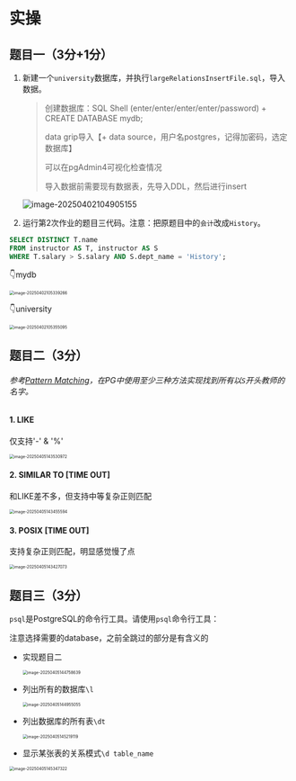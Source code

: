 # 实操



## 题目一（3分+1分）



1. 新建一个`university`数据库，并执行`largeRelationsInsertFile.sql`，导入数据。

   > 创建数据库：SQL Shell (enter/enter/enter/enter/password) + CREATE DATABASE mydb;
   >
   > data grip导入【+ data source，用户名postgres，记得加密码，选定数据库】
   >
   > 可以在pgAdmin4可视化检查情况
   >
   > 导入数据前需要现有数据表，先导入DDL，然后进行insert

   ![image-20250402104905155](./03.assets/image-20250402104905155.png)

2. 运行第2次作业的题目三代码。注意：把原题目中的`会计`改成`History`。

```sql
SELECT DISTINCT T.name
FROM instructor AS T, instructor AS S
WHERE T.salary > S.salary AND S.dept_name = 'History';
```

👇mydb

<img src="./03.assets/image-20250402105339266.png" alt="image-20250402105339266" style="zoom:50%;" />

👇university

<img src="./03.assets/image-20250402105355095.png" alt="image-20250402105355095" style="zoom:50%;" />



## 题目二（3分）

###### 参考[Pattern Matching](https://www.postgresql.org/docs/17/functions-matching.html)，在PG中使用至少三种方法实现找到所有以`S`开头教师的名字。

#### 1. LIKE

仅支持'-' & '%'

<img src="./03.assets/image-20250405143530972.png" alt="image-20250405143530972" style="zoom:50%;" />

#### 2. SIMILAR TO [TIME OUT]

和LIKE差不多，但支持中等复杂正则匹配

<img src="./03.assets/image-20250405143455594.png" alt="image-20250405143455594" style="zoom:50%;" />

#### 3. POSIX [TIME OUT]

支持复杂正则匹配，明显感觉慢了点

<img src="./03.assets/image-20250405143427073.png" alt="image-20250405143427073" style="zoom:50%;" />



## 题目三（3分）

`psql`是PostgreSQL的命令行工具。请使用`psql`命令行工具：

注意选择需要的database，之前全跳过的部分是有含义的

- 实现题目二

  <img src="./03.assets/image-20250405144758639.png" alt="image-20250405144758639" style="zoom:50%;" />

- 列出所有的数据库`\l`

  <img src="./03.assets/image-20250405144955055.png" alt="image-20250405144955055" style="zoom:50%;" />

- 列出数据库的所有表`\dt`

  <img src="./03.assets/image-20250405145219119.png" alt="image-20250405145219119" style="zoom:50%;" />

- 显示某张表的关系模式`\d table_name`

<img src="./03.assets/image-20250405145347322.png" alt="image-20250405145347322" style="zoom:50%;" />